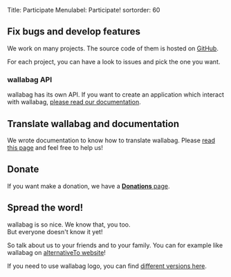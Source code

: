 Title: Participate
Menulabel: Participate!
sortorder: 60

## Fix bugs and develop features

We work on many projects. The source code of them is hosted on <a href="https://github.com/wallabag"><i class="fa fa-github fa-lg"></i> GitHub</a>.

For each project, you can have a look to issues and pick the one you want.

### wallabag API

wallabag has its own API. If you want to create an application which interact with wallabag, [please read our documentation](http://doc.wallabag.org/en/master/developer/api.html). 

## Translate wallabag and documentation

We wrote documentation to know how to translate wallabag. Please [read this page](http://doc.wallabag.org/en/master/developer/translate.html) and feel free to help us!

## Donate 

If you want make a donation, we have a [**Donations** page](https://www.wallabag.org/pages/donations.html).

## Spread the word!

wallabag is so nice. We know that, you too.  
But everyone doesn't know it yet!

So talk about us to your friends and to your family. You can for example like wallabag on [alternativeTo website](http://alternativeto.net/software/wallabag/)!

If you need to use wallabag logo, you can find [different versions here](http://github.com/wallabag/logo).
